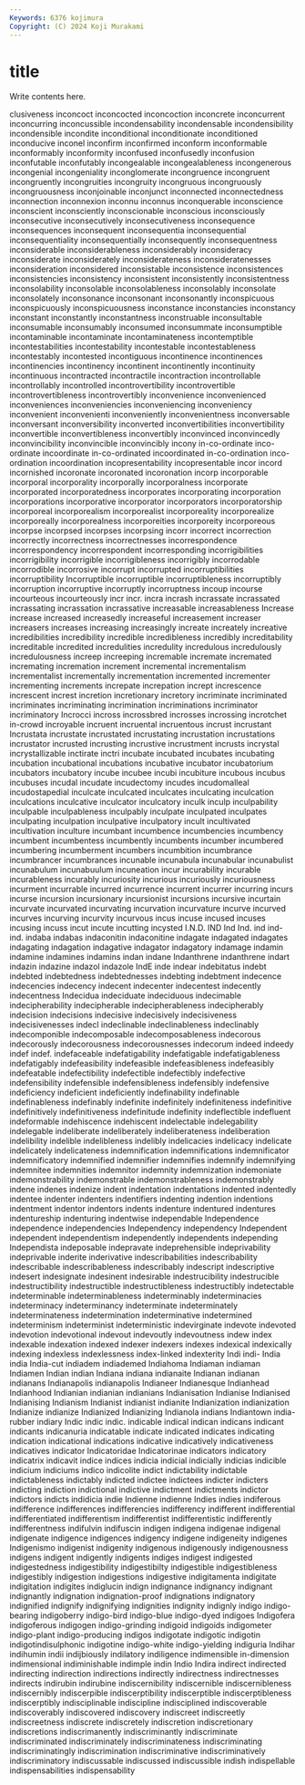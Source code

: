 ```yaml
---
Keywords: 6376 kojimura
Copyright: (C) 2024 Koji Murakami
---
```


# title

Write contents here.



clusiveness inconcoct inconcocted inconcoction inconcrete inconcurrent inconcurring inconcussible
incondensability incondensable incondensibility incondensible incondite inconditional inconditionate inconditioned inconducive inconel
inconfirm inconfirmed inconform inconformable inconformably inconformity inconfused inconfusedly inconfusion inconfutable
inconfutably incongealable incongealableness incongenerous incongenial incongeniality inconglomerate incongruence incongruent incongruently
incongruities incongruity incongruous incongruously incongruousness inconjoinable inconjunct inconnected inconnectedness inconnection
inconnexion inconnu inconnus inconquerable inconscience inconscient inconsciently inconscionable inconscious inconsciously
inconsecutive inconsecutively inconsecutiveness inconsequence inconsequences inconsequent inconsequentia inconsequential inconsequentiality inconsequentially
inconsequently inconsequentness inconsiderable inconsiderableness inconsiderably inconsideracy inconsiderate inconsiderately inconsiderateness inconsideratenesses
inconsideration inconsidered inconsistable inconsistence inconsistences inconsistencies inconsistency inconsistent inconsistently inconsistentness
inconsolability inconsolable inconsolableness inconsolably inconsolate inconsolately inconsonance inconsonant inconsonantly inconspicuous
inconspicuously inconspicuousness inconstance inconstancies inconstancy inconstant inconstantly inconstantness inconstruable inconsultable
inconsumable inconsumably inconsumed inconsummate inconsumptible incontaminable incontaminate incontaminateness incontemptible incontestabilities
incontestability incontestable incontestableness incontestably incontested incontiguous incontinence incontinences incontinencies incontinency
incontinent incontinently incontinuity incontinuous incontracted incontractile incontraction incontrollable incontrollably incontrolled
incontrovertibility incontrovertible incontrovertibleness incontrovertibly inconvenience inconvenienced inconveniences inconveniencies inconveniencing inconveniency
inconvenient inconvenienti inconveniently inconvenientness inconversable inconversant inconversibility inconverted inconvertibilities inconvertibility
inconvertible inconvertibleness inconvertibly inconvinced inconvincedly inconvincibility inconvincible inconvincibly incony in-co-ordinate
inco-ordinate incoordinate in-co-ordinated incoordinated in-co-ordination inco-ordination incoordination incopresentability incopresentable incor
incord incornished incoronate incoronated incoronation incorp incorporable incorporal incorporality incorporally
incorporalness incorporate incorporated incorporatedness incorporates incorporating incorporation incorporations incorporative incorporator
incorporators incorporatorship incorporeal incorporealism incorporealist incorporeality incorporealize incorporeally incorporealness incorporeities
incorporeity incorporeous incorpse incorpsed incorpses incorpsing incorr incorrect incorrection incorrectly
incorrectness incorrectnesses incorrespondence incorrespondency incorrespondent incorresponding incorrigibilities incorrigibility incorrigible incorrigibleness
incorrigibly incorrodable incorrodible incorrosive incorrupt incorrupted incorruptibilities incorruptibility Incorruptible incorruptible
incorruptibleness incorruptibly incorruption incorruptive incorruptly incorruptness incoup incourse incourteous incourteously
incr incr. incra incrash incrassate incrassated incrassating incrassation incrassative increasable
increasableness Increase increase increased increasedly increaseful increasement increaser increasers increases
increasing increasingly increate increately increative incredibilities incredibility incredible incredibleness incredibly
increditability increditable incredited incredulities incredulity incredulous incredulously incredulousness increep increeping
incremable incremate incremated incremating incremation increment incremental incrementalism incrementalist incrementally
incrementation incremented incrementer incrementing increments increpate increpation incrept increscence increscent
increst incretion incretionary incretory incriminate incriminated incriminates incriminating incrimination incriminations
incriminator incriminatory Incrocci incross incrossbred incrosses incrossing incrotchet in-crowd incroyable
incruent incruental incruentous incrust incrustant Incrustata incrustate incrustated incrustating incrustation
incrustations incrustator incrusted incrusting incrustive incrustment incrusts incrystal incrystallizable inctirate
inctri incubate incubated incubates incubating incubation incubational incubations incubative incubator
incubatorium incubators incubatory incube incubee incubi incubiture incubous incubus incubuses
incudal incudate incudectomy incudes incudomalleal incudostapedial inculcate inculcated inculcates inculcating
inculcation inculcations inculcative inculcator inculcatory inculk inculp inculpability inculpable inculpableness
inculpably inculpate inculpated inculpates inculpating inculpation inculpative inculpatory incult incultivated
incultivation inculture incumbant incumbence incumbencies incumbency incumbent incumbentess incumbently incumbents
incumber incumbered incumbering incumberment incumbers incumbition incumbrance incumbrancer incumbrances incunable
incunabula incunabular incunabulist incunabulum incunabuulum incuneation incur incurability incurable incurableness
incurably incuriosity incurious incuriously incuriousness incurment incurrable incurred incurrence incurrent
incurrer incurring incurs incurse incursion incursionary incursionist incursions incursive incurtain
incurvate incurvated incurvating incurvation incurvature incurve incurved incurves incurving incurvity
incurvous incus incuse incused incuses incusing incuss incut incute incutting
incysted I.N.D. IND Ind Ind. ind ind- ind. indaba indabas
indaconitin indaconitine indagate indagated indagates indagating indagation indagative indagator indagatory
indamage indamin indamine indamines indamins indan indane Indanthrene indanthrene indart
indazin indazine indazol indazole IndE inde indear indebitatus indebt indebted
indebtedness indebtednesses indebting indebtment indecence indecencies indecency indecent indecenter indecentest
indecently indecentness Indecidua indeciduate indeciduous indecimable indecipherability indecipherable indecipherableness indecipherably
indecision indecisions indecisive indecisively indecisiveness indecisivenesses indecl indeclinable indeclinableness indeclinably
indecomponible indecomposable indecomposableness indecorous indecorously indecorousness indecorousnesses indecorum indeed indeedy
indef indef. indefaceable indefatigability indefatigable indefatigableness indefatigably indefeasibility indefeasible indefeasibleness
indefeasibly indefeatable indefectibility indefectible indefectibly indefective indefensibility indefensible indefensibleness indefensibly
indefensive indeficiency indeficient indeficiently indefinability indefinable indefinableness indefinably indefinite indefinitely
indefiniteness indefinitive indefinitively indefinitiveness indefinitude indefinity indeflectible indefluent indeformable indehiscence
indehiscent indelectable indelegability indelegable indeliberate indeliberately indeliberateness indeliberation indelibility indelible
indelibleness indelibly indelicacies indelicacy indelicate indelicately indelicateness indemnification indemnifications indemnificator
indemnificatory indemnified indemnifier indemnifies indemnify indemnifying indemnitee indemnities indemnitor indemnity
indemnization indemoniate indemonstrability indemonstrable indemonstrableness indemonstrably indene indenes indenize indent
indentation indentations indented indentedly indentee indenter indenters indentifiers indenting indention
indentions indentment indentor indentors indents indenture indentured indentures indentureship indenturing
indentwise independable Independence independence independencies Independency independency Independent independent independentism
independently independents independing Independista indeposable indepravate indeprehensible indeprivability indeprivable inderite
inderivative indescribabilities indescribability indescribable indescribableness indescribably indescript indescriptive indesert indesignate
indesinent indesirable indestrucibility indestrucible indestructibility indestructible indestructibleness indestructibly indetectable indeterminable
indeterminableness indeterminably indeterminacies indeterminacy indeterminancy indeterminate indeterminately indeterminateness indetermination indeterminative
indetermined indeterminism indeterminist indeterministic indevirginate indevote indevoted indevotion indevotional indevout
indevoutly indevoutness indew index indexable indexation indexed indexer indexers indexes
indexical indexically indexing indexless indexlessness index-linked indexterity Indi indi- India
india India-cut indiadem indiademed Indiahoma Indiaman indiaman Indiamen Indian indian
Indiana indiana indianaite Indianan indianan indianans Indianapolis indianapolis Indianeer Indianesque
Indianhead Indianhood Indianian indianian indianians Indianisation Indianise Indianised Indianising Indianism
Indianist indianist indianite Indianization indianization Indianize indianize Indianized Indianizing Indianola
indians Indiantown india-rubber indiary Indic indic indic. indicable indical indican
indicans indicant indicants indicanuria indicatable indicate indicated indicates indicating indication
indicational indications indicative indicatively indicativeness indicatives indicator Indicatoridae Indicatorinae indicators
indicatory indicatrix indicavit indice indices indicia indicial indicially indicias indicible
indicium indiciums indico indicolite indict indictability indictable indictableness indictably indicted
indictee indictees indicter indicters indicting indiction indictional indictive indictment indictments
indictor indictors indicts indidicia indie Indienne indienne Indies indies indiferous
indifference indifferences indifferencies indifferency indifferent indifferential indifferentiated indifferentism indifferentist indifferentistic
indifferently indifferentness indifulvin indifuscin indigen indigena indigenae indigenal indigenate indigence
indigences indigency indigene indigeneity indigenes Indigenismo indigenist indigenity indigenous indigenously
indigenousness indigens indigent indigently indigents indiges indigest indigested indigestedness indigestibility
indigestibilty indigestible indigestibleness indigestibly indigestion indigestions indigestive indigitamenta indigitate indigitation
indigites indiglucin indign indignance indignancy indignant indignantly indignation indignation-proof indignations
indignatory indignified indignify indignifying indignities indignity indignly indigo indigo-bearing indigoberry
indigo-bird indigo-blue indigo-dyed indigoes Indigofera indigoferous indigogen indigo-grinding indigoid indigoids
indigometer indigo-plant indigo-producing indigos indigotate indigotic indigotin indigotindisulphonic indigotine indigo-white
indigo-yielding indiguria Indihar indihumin indii indijbiously indilatory indiligence indimensible in-dimension
indimensional indiminishable indimple indin Indio Indira indirect indirected indirecting indirection
indirections indirectly indirectness indirectnesses indirects indirubin indirubine indiscernibility indiscernible indiscernibleness
indiscernibly indiscerpible indiscerptibility indiscerptible indiscerptibleness indiscerptibly indisciplinable indiscipline indisciplined indiscoverable
indiscoverably indiscovered indiscovery indiscreet indiscreetly indiscreetness indiscrete indiscretely indiscretion indiscretionary
indiscretions indiscrimanently indiscriminantly indiscriminate indiscriminated indiscriminately indiscriminateness indiscriminating indiscriminatingly indiscrimination
indiscriminative indiscriminatively indiscriminatory indiscussable indiscussed indiscussible indish indispellable indispensabilities indispensability
